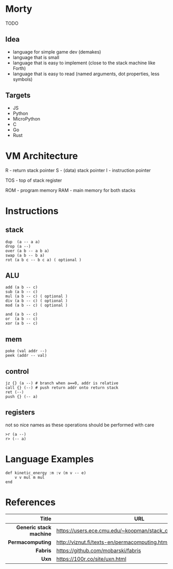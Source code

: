 # Morty

TODO

## Idea

- language for simple game dev (demakes)
- language that is small
- language that is easy to implement (close to the stack machine like Forth)
- language that is easy to read (named arguments, dot properties, less symbols)

## Targets

- JS
- Python
- MicroPython
- C
- Go
- Rust

# VM Architecture

R - return stack pointer
S - (data) stack pointer
I - instruction pointer

TOS - top of stack register

ROM - program memory
RAM - main memory for both stacks

# Instructions

## stack

```
dup  (a -- a a)
drop (a --)
over (a b -- a b a)
swap (a b -- b a)
rot (a b c -- b c a) ( optional )
```

## ALU

```
add (a b -- c)
sub (a b -- c)
mul (a b -- c) ( optional )
div (a b -- c) ( optional )
mod (a b -- c) ( optional )

and (a b -- c)
or  (a b -- c)
xor (a b -- c)
```

## mem

```
poke (val addr --)
peek (addr -- val)
```

## control

```
jz {} (a --) # branch when a==0, addr is relative
call {} (--) # push return addr onto return stack
ret (--)
push {} (-- a)
```

## registers

not so nice names as these operations should be performed with care

```
>r (a --)
r> (-- a)
```


# Language Examples

```
def kinetic_energy :m :v (m v -- e)
	v v mul m mul
end
```

# References

|                     Title | URL                                                            |
| ------------------------: | -------------------------------------------------------------- |
| **Generic stack machine** | https://users.ece.cmu.edu/~koopman/stack_computers/sec3_2.html |
|        **Permacomputing** | http://viznut.fi/texts-en/permacomputing.html                  |
|                **Fabris** | https://github.com/mobarski/fabris                             |
|                   **Uxn** | https://100r.co/site/uxn.html                                  |

[//]: # (online .md editor: https://markdown-editor.github.io/ )
